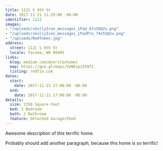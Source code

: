 ```yaml
---
title: 1121 S 9th St
date: 2017-11-21 11:29:00 -08:00
identifier: 1121
images:
- "/uploads/skullyIcon_messages_iPad_67x50@2x.png"
- "/uploads/skullyIcon_messages_iPadPro_74x55@2x.png"
- "/uploads/RedTomos.jpg"
address:
  street: 1121 S 9th St
  locale: Tacoma, WA 98405
links:
  blog: medium.com/@veritashomes
  map: https://goo.gl/maps/VwNKip15S9T2
  listing: redfin.com
dates:
  start:
    date: 2017-11-21 17:00:00 -08:00
  end:
    date: 2017-11-21 17:00:00 -08:00
details:
  size: 1350 Square Feet
  bed: 3 Bedroom
  bath: 2 Bathroom
  feature: Detached Garage/Shed
---
```


Awesome description of this terrific home.

Probably should add another paragraph, because this home is so terrific!